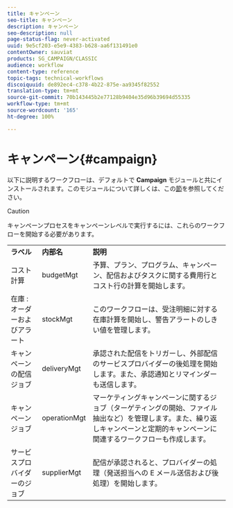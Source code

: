 ```yaml
---
title: キャンペーン
seo-title: キャンペーン
description: キャンペーン
seo-description: null
page-status-flag: never-activated
uuid: 9e5cf203-e5e9-4383-b628-aa6f131491e0
contentOwner: sauviat
products: SG_CAMPAIGN/CLASSIC
audience: workflow
content-type: reference
topic-tags: technical-workflows
discoiquuid: de892ec4-c378-4b22-875e-aa9345f82552
translation-type: tm+mt
source-git-commit: 70b143445b2e77128b9404e35d96b39694d55335
workflow-type: tm+mt
source-wordcount: '165'
ht-degree: 100%

---
```



# キャンペーン{#campaign}

以下に説明するワークフローは、デフォルトで **Campaign** モジュールと共にインストールされます。このモジュールについて詳しくは、この[節](../../campaign/using/designing-marketing-campaigns.md)を参照してください。

>[!CAUTION]
>
>キャンペーンプロセスをキャンペーンレベルで実行するには、これらのワークフローを開始する必要があります。

<table> 
 <tbody> 
  <tr> 
   <td> <strong>ラベル</strong><br /> </td> 
   <td> <strong>内部名</strong><br /> </td> 
   <td> <strong>説明</strong><br /> </td> 
  </tr> 
  <tr> 
   <td> <span class="uicontrol">コスト計算</span> <br /> </td> 
   <td> <span class="uicontrol">budgetMgt</span> <br /> </td> 
   <td> 予算、プラン、プログラム、キャンペーン、配信およびタスクに関する費用行とコスト行の計算を開始します。<br /> </td> 
  </tr> 
  <tr> 
   <td> <span class="uicontrol">在庫 : オーダーおよびアラート</span> <br /> </td> 
   <td> <span class="uicontrol">stockMgt</span> <br /> </td> 
   <td> このワークフローは、受注明細に対する在庫計算を開始し、警告アラートのしきい値を管理します。<br /> </td> 
  </tr> 
  <tr> 
   <td> <span class="uicontrol">キャンペーンの配信ジョブ</span> <br /> </td> 
   <td> <span class="uicontrol">deliveryMgt</span> <br /> </td> 
   <td> 承認された配信をトリガーし、外部配信のサービスプロバイダーの後処理を開始します。また、承認通知とリマインダーも送信します。<br /> </td> 
  </tr> 
  <tr> 
   <td> <span class="uicontrol">キャンペーンジョブ</span> <br /> </td> 
   <td> <span class="uicontrol">operationMgt</span> <br /> </td> 
   <td> マーケティングキャンペーンに関するジョブ（ターゲティングの開始、ファイル抽出など）を管理します。また、繰り返しキャンペーンと定期的キャンペーンに関連するワークフローも作成します。<br /> </td> 
  </tr> 
  <tr> 
   <td> <span class="uicontrol">サービスプロバイダーのジョブ</span> <br /> </td> 
   <td> <span class="uicontrol">supplierMgt</span> <br /> </td> 
   <td> 配信が承認されると、プロバイダーの処理（発送担当への E メール送信および後処理）を開始します。<br /> </td> 
  </tr> 
 </tbody> 
</table>

